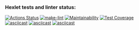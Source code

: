 ### Hexlet tests and linter status:
[![Actions Status](https://github.com/Mansur903/frontend-project-lvl2/workflows/hexlet-check/badge.svg)](https://github.com/Mansur903/frontend-project-lvl2/actions) [![make-lint](https://github.com/Mansur903/frontend-project-lvl2/actions/workflows/make-lint.yml/badge.svg)](https://github.com/Mansur903/frontend-project-lvl2/actions/workflows/make-lint.yml) [![Maintainability](https://api.codeclimate.com/v1/badges/e4de1eca41ac5fa49a07/maintainability)](https://codeclimate.com/github/Mansur903/frontend-project-lvl2/maintainability) [![Test Coverage](https://api.codeclimate.com/v1/badges/e4de1eca41ac5fa49a07/test_coverage)](https://codeclimate.com/github/Mansur903/frontend-project-lvl2/test_coverage)  
[![asciicast](https://asciinema.org/a/OQF5hp5Dcif947APOXfh6TzxM.svg)](https://asciinema.org/a/OQF5hp5Dcif947APOXfh6TzxM)  [![asciicast](https://asciinema.org/a/a8CUDwPMpDo1lTnebSeun52Zm.svg)](https://asciinema.org/a/a8CUDwPMpDo1lTnebSeun52Zm)  [![asciicast](https://asciinema.org/a/P3MAGvu1S23vlAEoTX8SbFrns.svg)](https://asciinema.org/a/P3MAGvu1S23vlAEoTX8SbFrns)
